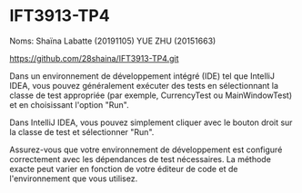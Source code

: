 # IFT3913-TP4
Noms: Shaïna Labatte (20191105) YUE ZHU (20151663)

https://github.com/28shaina/IFT3913-TP4.git

Dans un environnement de développement intégré (IDE) tel que IntelliJ IDEA, vous pouvez généralement exécuter des tests en sélectionnant 
la classe de test appropriée (par exemple, CurrencyTest ou MainWindowTest) et en choisissant l'option "Run".

Dans IntelliJ IDEA, vous pouvez simplement cliquer avec le bouton droit sur la classe de test et sélectionner "Run".

Assurez-vous que votre environnement de développement est configuré correctement avec les dépendances de test nécessaires. 
La méthode exacte peut varier en fonction de votre éditeur de code et de l'environnement que vous utilisez.
